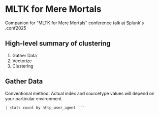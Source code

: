 # MLTK for Mere Mortals
Companion for "MLTK for Mere Mortals" conference talk at Splunk's .conf2025

## High-level summary of clustering ##
1. Gather Data
2. Vectorize
3. Clustering

## Gather Data ##
Conventional method. Actual index and sourcetype values will depend on your particular environment.
```index=____ AND sourcetype=_____ 
| stats count by http_user_agent ```

